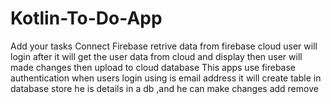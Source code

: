 # Kotlin-To-Do-App
Add your tasks
 Connect Firebase retrive data from firebase cloud
 user will login after it will get the user data from cloud  and display
 then user will made changes then upload to cloud database
 This apps use firebase authentication when users login using is email address 
 it will create table in database store he is details in a db ,and he can make changes add remove 
